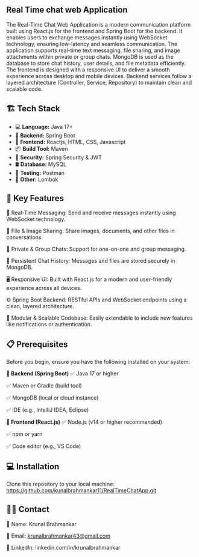 ## Real Time chat web Application 
The Real-Time Chat Web Application is a modern communication platform built using React.js for the frontend and Spring Boot for the backend. It enables users to exchange messages instantly using WebSocket technology, ensuring low-latency and seamless communication. The application supports real-time text messaging, file sharing, and image attachments within private or group chats. MongoDB is used as the database to store chat history, user details, and file metadata efficiently.
The frontend is designed with a responsive UI to deliver a smooth experience across desktop and mobile devices. Backend services follow a layered architecture (Controller, Service, Repository) to maintain clean and scalable code.

## 🏗️ Tech Stack
- 💻 **Language:** Java 17+
- 🌱 **Backend:** Spring Boot
- 🌱 **Frontend:** Reactjs, HTML, CSS, Javascript
- 📦 **Build Tool:** Maven
- 🔐 **Security:** Spring Security & JWT
- 🛢 **Database:** MySQL
- 🧪 **Testing:** Postman
- 🧩 **Other:** Lombok

## 🔑 Key Features

🔄 Real-Time Messaging: Send and receive messages instantly using WebSocket technology.

📎 File & Image Sharing: Share images, documents, and other files in conversations.

💬 Private & Group Chats: Support for one-on-one and group messaging.

💾 Persistent Chat History: Messages and files are stored securely in MongoDB.

🖥️ Responsive UI: Built with React.js for a modern and user-friendly experience across all devices.

⚙️ Spring Boot Backend: RESTful APIs and WebSocket endpoints using a clean, layered architecture.

🧩 Modular & Scalable Codebase: Easily extendable to include new features like notifications or authentication.



## 📋 Prerequisites
Before you begin, ensure you have the following installed on your system:

**🔧 Backend (Spring Boot)**
✅ Java 17 or higher

✅ Maven or Gradle (build tool)

✅ MongoDB (local or cloud instance)

✅ IDE (e.g., IntelliJ IDEA, Eclipse)

**🎨 Frontend (React.js)**
✅ Node.js (v14 or higher recommended)

✅ npm or yarn

✅ Code editor (e.g., VS Code)

## 💻 Installation 
Clone this repository to your local machine:
https://github.com/kunalbrahmankar11/RealTimeChatApp.git

## 🙋‍♂️ Contact

📂 Name: Krunal Brahmankar

📂 Email: krunalbrahmankar43@gmail.com

📂 LinkedIn: linkedin.com/in/krunalbrahmankar

